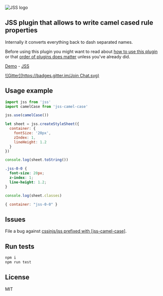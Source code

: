![JSS logo](https://avatars1.githubusercontent.com/u/9503099?v=3&s=60)

## JSS plugin that allows to write camel cased rule properties

Internally it converts everything back to dash separated names.

Before using this plugin you might want to read about [how to use this
plugin](https://github.com/cssinjs/jss/blob/master/docs/setup.md#setup-with-plugins)
or that [order of plugins does
matter](https://github.com/cssinjs/jss/blob/master/docs/plugins.md#order-does-matter-here-is-the-right-one)
unless you've already did.

[Demo](http://cssinjs.github.io/examples/index.html#plugin-jss-camel-case) -
[JSS](https://github.com/cssinjs/jss)

[![Gitter](https://badges.gitter.im/Join Chat.svg)](https://gitter.im/cssinjs/lobby)

## Usage example

```javascript
import jss from 'jss'
import camelCase from 'jss-camel-case'

jss.use(camelCase())

let sheet = jss.createStyleSheet({
  container: {
    fontSize: '20px',
    zIndex: 1,
    lineHeight: 1.2
  }
})
```

```javascript
console.log(sheet.toString())
```
```css
.jss-0-0 {
  font-size: 20px;
  z-index: 1;
  line-height: 1.2;
}
```

```javascript
console.log(sheet.classes)
```
```javascript
{ container: "jss-0-0" }
```

## Issues

File a bug against [cssinjs/jss prefixed with \[jss-camel-case\]](https://github.com/cssinjs/jss/issues/new?title=[jss-camel-case]%20).

## Run tests

```bash
npm i
npm run test
```

## License

MIT
